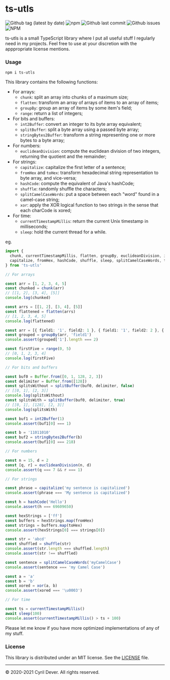 # ts-utls

![Github tag (latest by date)](https://img.shields.io/github/v/tag/cyrildever/ts-utls)
![npm](https://img.shields.io/npm/dw/ts-utls)
![Github last commit](https://img.shields.io/github/last-commit/cyrildever/ts-utls)
![Github issues](https://img.shields.io/github/issues/cyrildever/ts-utls)
![NPM](https://img.shields.io/npm/l/ts-utls)

ts-utls is a small TypeScript library where I put all useful stuff I regularly need in my projects.
Feel free to use at your discretion with the apppropriate license mentions.


### Usage

```console
npm i ts-utls
```

This library contains the following functions:
* For arrays:
  * `chunk`: split an array into chunks of a maximum size;
  * `flatten`: transform an array of arrays of items to an array of items;
  * `groupBy`: group an array of items by some item's field;
  * `range`: return a list of integers;
* For bits and buffers:
  * `int2Buffer`: convert an integer to its byte array equivalent;
  * `splitBuffer`: split a byte array using a passed byte array;
  * `stringBytes2Buffer`: transform a string representing one or more bytes to a byte array;
* For numbers:
  * `euclideanDivision`: compute the euclidean division of two integers, returning the quotient and the remainder;
* For strings:
  * `capitalize`: capitalize the first letter of a sentence;
  * `fromHex` and `toHex`: transform hexadecimal string representation to byte array, and vice-versa;
  * `hashCode`: compute the equivalent of Java's hashCode;
  * `shuffle`: randomly shuffle the characters;
  * `splitCamelCaseWords`: put a space between each "word" found in a camel-case string;
  * `xor`: apply the XOR logical function to two strings in the sense that each charCode is xored;
* For time:
  * `currentTimestampMillis`: return the current Unix timestamp in milliseconds;
  * `sleep`: hold the current thread for a while.

eg.
```typescript
import {
  chunk, currentTimestampMillis, flatten, groupBy, euclideanDivision, int2Buffer, stringBytes2Buffer,
  capitalize, fromHex, hashCode, shuffle, sleep, splitCamelCaseWords, toHex, xor
} from 'ts-utls'

// For arrays

const arr = [1, 2, 3, 4, 5]
const chunked = chunk(arr)
// [[1, 2], [3, 4], [5]]
console.log(chunked)

const arrs = [[1, 2], [3, 4], [5]]
const flattened = flatten(arrs)
// [1, 2, 3, 4, 5]
console.log(flattened)

const arr = [{ field1: '1', field2: 1 }, { field1: '1', field2: 2 }, { field1: '3', field2: 3 }]
const grouped = groupBy(arr, 'field1')
console.assert(grouped['1'].length === 2)

const firstFive = range(0, 5)
// [0, 1, 2, 3, 4]
console.log(firstFive)

// For bits and buffers

const buf0 = Buffer.from([0, 1, 128, 2, 3])
const delimiter = Buffer.from([128])
const splitsWithout = splitBuffer(buf0, delimiter, false)
// [[0, 1], [2, 3]]
console.log(splitsWithout)
const splitsWith = splitBuffer(buf0, delimiter, true)
// [[0, 1], [128], [2, 3]]
console.log(splitsWith)

const buf1 = int2Buffer(1)
console.assert(buf1[0] === 1)

const b = '11011010'
const buf2 = stringBytes2Buffer(b)
console.assert(buf1[0] === 218)

// For numbers

const n = 15, d = 2
const [q, r] = euclideanDivision(n, d)
console.assert(q === 7 && r === 1)

// For strings

const phrase = capitalize('my sentence is capitalized')
console.assert(phrase === 'My sentence is capitalized')

const h = hashCode('Hello')
console.assert(h === 69609650)

const hexStrings = ['ff']
const buffers = hexStrings.map(fromHex)
const strings = buffers.map(toHex)
console.assert(hexStrings[0] === strings[0])

const str = 'abcd'
const shuffled = shuffle(str)
console.assert(str.length === shuffled.length)
console.assert(str !== shuffled)

const sentence = splitCamelCaseWords('myCamelCase')
console.assert(sentence === 'my Camel Case')

const a = 'a'
const b = 'b'
const xored = xor(a, b)
console.assert(xored === '\u0003')

// For time

const ts = currentTimestampMillis()
await sleep(100)
console.assert(currentTimestampMillis() > ts + 100)
```

Please let me know if you have more optimized implementations of any of my stuff.


### License

This library is distributed under an MIT license.
See the [LICENSE](LICENSE) file.


<hr />
&copy; 2020-2021 Cyril Dever. All rights reserved.
